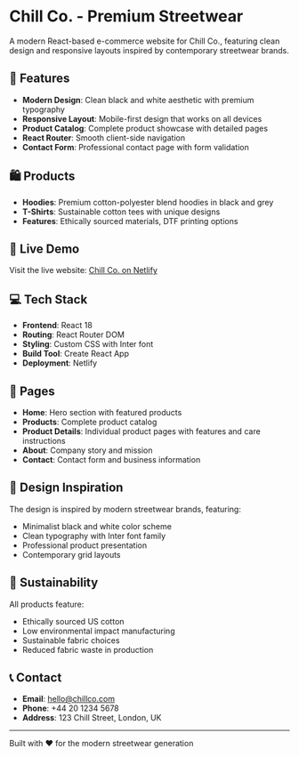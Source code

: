 # Chill Co. - Premium Streetwear

A modern React-based e-commerce website for Chill Co., featuring clean design and responsive layouts inspired by contemporary streetwear brands.

## 🌟 Features

- **Modern Design**: Clean black and white aesthetic with premium typography
- **Responsive Layout**: Mobile-first design that works on all devices
- **Product Catalog**: Complete product showcase with detailed pages
- **React Router**: Smooth client-side navigation
- **Contact Form**: Professional contact page with form validation

## 🛍️ Products

- **Hoodies**: Premium cotton-polyester blend hoodies in black and grey
- **T-Shirts**: Sustainable cotton tees with unique designs
- **Features**: Ethically sourced materials, DTF printing options

## 🚀 Live Demo

Visit the live website: [Chill Co. on Netlify](https://your-netlify-url.netlify.app)

## 💻 Tech Stack

- **Frontend**: React 18
- **Routing**: React Router DOM
- **Styling**: Custom CSS with Inter font
- **Build Tool**: Create React App
- **Deployment**: Netlify

## 📱 Pages

- **Home**: Hero section with featured products
- **Products**: Complete product catalog
- **Product Details**: Individual product pages with features and care instructions
- **About**: Company story and mission
- **Contact**: Contact form and business information

## 🎨 Design Inspiration

The design is inspired by modern streetwear brands, featuring:
- Minimalist black and white color scheme
- Clean typography with Inter font family
- Professional product presentation
- Contemporary grid layouts

## 🌱 Sustainability

All products feature:
- Ethically sourced US cotton
- Low environmental impact manufacturing
- Sustainable fabric choices
- Reduced fabric waste in production

## 📞 Contact

- **Email**: hello@chillco.com
- **Phone**: +44 20 1234 5678
- **Address**: 123 Chill Street, London, UK

---

Built with ❤️ for the modern streetwear generation